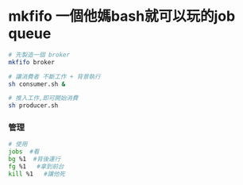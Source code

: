 # mkfifo 一個他媽bash就可以玩的job queue

```sh
# 先製造一個 broker
mkfifo broker

# 讓消費者 不斷工作 + 背景執行
sh consumer.sh &

# 推入工作,即可開始消費
sh producer.sh
```

### 管理
```sh
# 使用
jobs  #看
bg %1  #背後運行
fg %1   #拿到前台
kill %1   #讓他死
```
